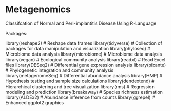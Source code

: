 # Metagenomics
Classifcation of Normal and Peri-implantitis Disease Using R-Language

Packages:

library(reshape2)  # Reshape data frames
library(tidyverse)  # Collection of packages for data manipulation and visualization
library(phyloseq)  # Microbiome data analysis
library(microbiome)  # Microbiome data analysis
library(vegan)  # Ecological community analysis
library(readxl)  # Read Excel files
library(DESeq2)  # Differential gene expression analysis
library(picante)  # Phylogenetic integration and community analysis
library(metagenomeSeq)  # Differential abundance analysis
library(HMP)  # Hypothesis testing and sample size calculations
library(dendextend)  # Hierarchical clustering and tree visualization
library(rms)  # Regression modeling and prediction
library(breakaway)  # Species richness estimation
library(ALDEx2)  # Abundance inference from counts
library(ggrepel)  # Enhanced ggplot2 graphics
